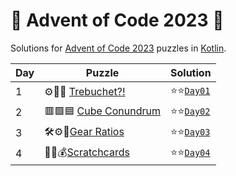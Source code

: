 # 🎄 Advent of Code 2023 🎄

Solutions for [Advent of Code 2023](https://adventofcode.com/2023/) puzzles in [Kotlin](https://kotlinlang.org/).

| Day | Puzzle                                                       | Solution                                      |
|-----|--------------------------------------------------------------|-----------------------------------------------|
| 1   | ⚙🏹🏰 [Trebuchet?!](https://adventofcode.com/2023/day/1)     | ⭐⭐[`Day01`](src/main/kotlin/aoc2023/day01.kt) |
| 2   | 🟥🟩🟦 [Cube Conundrum](https://adventofcode.com/2023/day/2) | ⭐⭐[`Day02`](src/main/kotlin/aoc2023/day02.kt) |
| 3   | 🛠⚙🚡[Gear Ratios](https://adventofcode.com/2023/day/3)      | ⭐⭐[`Day03`](src/main/kotlin/aoc2023/day03.kt) |
| 4   | 🎫🔑💰[Scratchcards](https://adventofcode.com/2023/day/4)    | ⭐⭐[`Day04`](src/main/kotlin/aoc2023/day04.kt) |
